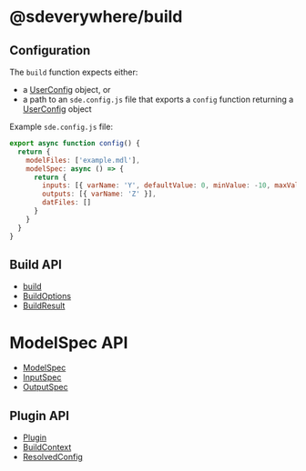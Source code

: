 # @sdeverywhere/build

## Configuration

The `build` function expects either:

- a [UserConfig](interfaces/UserConfig.md) object, or
- a path to an `sde.config.js` file that exports a `config` function returning a [UserConfig](interfaces/UserConfig.md) object

Example `sde.config.js` file:

```js
export async function config() {
  return {
    modelFiles: ['example.mdl'],
    modelSpec: async () => {
      return {
        inputs: [{ varName: 'Y', defaultValue: 0, minValue: -10, maxValue: 10 }],
        outputs: [{ varName: 'Z' }],
        datFiles: []
      }
    }
  }
}
```

## Build API

- [build](functions/build.md)
- [BuildOptions](interfaces/BuildOptions.md)
- [BuildResult](interfaces/BuildResult.md)

# ModelSpec API

- [ModelSpec](interfaces/ModelSpec.md)
- [InputSpec](interfaces/InputSpec.md)
- [OutputSpec](interfaces/OutputSpec.md)

## Plugin API

- [Plugin](interfaces/Plugin.md)
- [BuildContext](classes/BuildContext.md)
- [ResolvedConfig](interfaces/ResolvedConfig.md)
